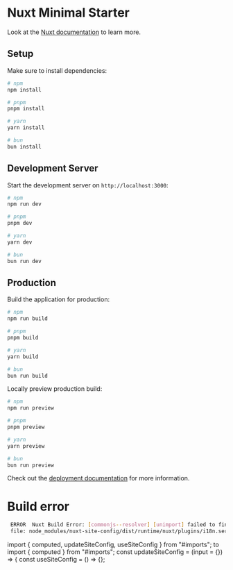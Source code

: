 # Nuxt Minimal Starter

Look at the [Nuxt documentation](https://nuxt.com/docs/getting-started/introduction) to learn more.

## Setup

Make sure to install dependencies:

```bash
# npm
npm install

# pnpm
pnpm install

# yarn
yarn install

# bun
bun install
```

## Development Server

Start the development server on `http://localhost:3000`:

```bash
# npm
npm run dev

# pnpm
pnpm dev

# yarn
yarn dev

# bun
bun run dev
```

## Production

Build the application for production:

```bash
# npm
npm run build

# pnpm
pnpm build

# yarn
yarn build

# bun
bun run build
```

Locally preview production build:

```bash
# npm
npm run preview

# pnpm
pnpm preview

# yarn
yarn preview

# bun
bun run preview
```

Check out the [deployment documentation](https://nuxt.com/docs/getting-started/deployment) for more information.

# Build error
```bash
 ERROR  Nuxt Build Error: [commonjs--resolver] [unimport] failed to find "updateSiteConfig" imported from "#imports"     
 file: node_modules/nuxt-site-config/dist/runtime/nuxt/plugins/i18n.server.js
 ```


import { computed, updateSiteConfig, useSiteConfig } from "#imports";
to 
import { computed } from "#imports";
const updateSiteConfig = (input = {}) => {
const useSiteConfig = () => {};